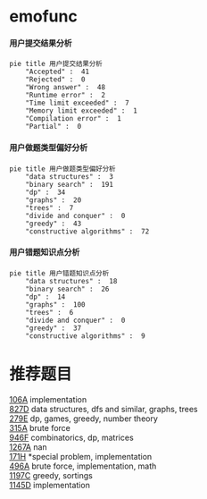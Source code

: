 # emofunc

<!-- tabs:start -->



#### **用户提交结果分析**

```mermaid
pie title 用户提交结果分析
    "Accepted" :  41
    "Rejected" :  0
    "Wrong answer" :  48
    "Runtime error" :  2
    "Time limit exceeded" :  7
    "Memory limit exceeded" :  1
    "Compilation error" :  1
    "Partial" :  0
```

#### **用户做题类型偏好分析**

```mermaid
pie title 用户做题类型偏好分析
    "data structures" :  3
    "binary search" :  191
    "dp" :  34
    "graphs" :  20
    "trees" :  7
    "divide and conquer" :  0
    "greedy" :  43
    "constructive algorithms" :  72
```
#### **用户错题知识点分析**

```mermaid
pie title 用户错题知识点分析
    "data structures" :  18
    "binary search" :  26
    "dp" :  14
    "graphs" :  100
    "trees" :  6
    "divide and conquer" :  0
    "greedy" :  37
    "constructive algorithms" :  9
```



<!-- tabs:end -->
# 推荐题目
[106A](https://codeforces.com/contest/106/problem/A)		implementation		  
[827D](https://codeforces.com/contest/827/problem/D)		data structures,
                        dfs and similar,
                        graphs,
                        trees		  
[279E](https://codeforces.com/contest/279/problem/E)		dp,
                        games,
                        greedy,
                        number theory		  
[315A](https://codeforces.com/contest/315/problem/A)		brute force		  
[946F](https://codeforces.com/contest/946/problem/F)		combinatorics,
                        dp,
                        matrices		  
[1267A](https://codeforces.com/contest/1267/problem/A)		nan		  
[171H](https://codeforces.com/contest/171/problem/H)		*special problem,
                        implementation		  
[496A](https://codeforces.com/contest/496/problem/A)		brute force,
                        implementation,
                        math		  
[1197C](https://codeforces.com/contest/1197/problem/C)		greedy,
                        sortings		  
[1145D](https://codeforces.com/contest/1145/problem/D)		implementation		  
